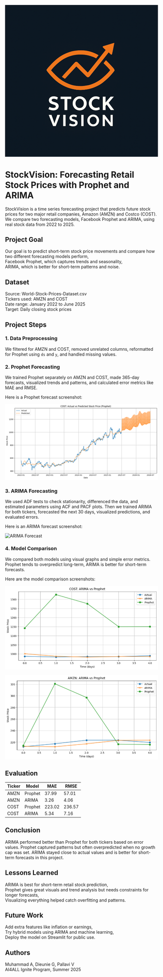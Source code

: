 <img src="New_Stock_Vision/notebooks/images/logo.png" alt="logo" width="540"/>

# StockVision: Forecasting Retail Stock Prices with Prophet and ARIMA

StockVision is a time series forecasting project that predicts future stock prices for two major retail companies, Amazon (AMZN) and Costco (COST). We compare two forecasting models, Facebook Prophet and ARIMA, using real stock data from 2022 to 2025.

## Project Goal

Our goal is to predict short-term stock price movements and compare how two different forecasting models perform,  
Facebook Prophet, which captures trends and seasonality,  
ARIMA, which is better for short-term patterns and noise.

## Dataset

Source: World-Stock-Prices-Dataset.csv  
Tickers used: AMZN and COST  
Date range: January 2022 to June 2025  
Target: Daily closing stock prices

## Project Steps

### 1. Data Preprocessing

We filtered for AMZN and COST, removed unrelated columns, reformatted for Prophet using `ds` and `y`, and handled missing values.

### 2. Prophet Forecasting

We trained Prophet separately on AMZN and COST, made 365-day forecasts, visualized trends and patterns, and calculated error metrics like MAE and RMSE.

Here is a Prophet forecast screenshot:

![Prophet Forecast](New_Stock_Vision/notebooks/images/prophet_cost_forecast.png)

### 3. ARIMA Forecasting

We used ADF tests to check stationarity, differenced the data, and estimated parameters using ACF and PACF plots. Then we trained ARIMA for both tickers, forecasted the next 30 days, visualized predictions, and evaluated errors.

Here is an ARIMA forecast screenshot:

![ARIMA Forecast](New_Stock_Vision/notebooks/images/arimaforecast.png)

### 4. Model Comparison

We compared both models using visual graphs and simple error metrics. Prophet tends to overpredict long-term, ARIMA is better for short-term forecasts.

Here are the model comparison screenshots:

![Error Bar Chart](New_Stock_Vision/notebooks/images/mae_rmse_barplot.png)

![Forecast Comparison](New_Stock_Vision/notebooks/images/comparison_arima_vs_prophet.png)

## Evaluation

| Ticker | Model   | MAE   | RMSE  |
|--------|---------|-------|--------|
| AMZN   | Prophet | 37.99 | 57.01 |
| AMZN   | ARIMA   | 3.26  | 4.06  |
| COST   | Prophet | 223.02| 236.57|
| COST   | ARIMA   | 5.34  | 7.16  |

## Conclusion

ARIMA performed better than Prophet for both tickers based on error values. Prophet captured patterns but often overpredicted when no growth cap was set. ARIMA stayed close to actual values and is better for short-term forecasts in this project.

## Lessons Learned

ARIMA is best for short-term retail stock prediction,  
Prophet gives great visuals and trend analysis but needs constraints for longer forecasts,  
Visualizing everything helped catch overfitting and patterns.

## Future Work

Add extra features like inflation or earnings,  
Try hybrid models using ARIMA and machine learning,  
Deploy the model on Streamlit for public use.

## Authors

Muhammad A, Dieunie G, Pallavi V  
AI4ALL Ignite Program, Summer 2025